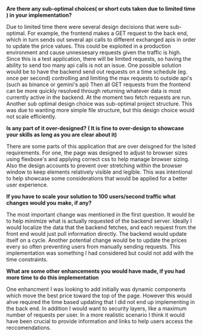 **Are there any sub-optimal choices( or short cuts taken due to limited time ) in your implementation?**

Due to limited time there were several design decisions that were sub-optimal. For example, the frontend makes a GET request to the back end, which in turn sends out several api calls to different exchanged apis in order to update the price values. This could be exploited in a production environment and cause unnessesary requests given the traffic is high. Since this is a test application, there will be limited requests, so having the ability to send too many api calls is not an issue. One possible solution would be to have the backend send out requests on a time schedule (eg. once per second) controlling and limiting the max requests to outside api's (such as binance or gemini's api) Then all GET requests from the frontend can be more quickly resolved through returning whatever data is most currently active in the backend. At the moment two fetch requests are run. Another sub optimal design choice was sub-optimal project structure. This was due to wanting more simple file structure, but this design choice would not scale efficiently.

**Is any part of it over-designed? ( It is fine to over-design to showcase your skills as long as you are clear about it)**

There are some parts of this application that are over deisgned for the lsited requirements. For one, the page was designed to adjust to browser sizes using flexboxe's and applying correct css to help manage browser sizing. Also the design accounts to prevent over stretching within the browser window to keep elements relatively visible and legible. This was intentional to help showcase some considerations that would be applied for a better user experience.

**If you have to scale your solution to 100 users/second traffic what changes would you make, if any?**

The most important change was mentioned in the first question. It would be to help minimize what is actually requested of the backend server. Ideally I would localize the data that the backend fetches, and each request from the front end would just pull information directly. The backend would update itself on a cycle. Another potential change would be to update the prices every so often preventing users from manually sending requests. This implementation was something I had considered but could not add with the time constraints. 

**What are some other enhancements you would have made, if you had more time to do this implementation**

One enhancment I was looking to add initially was dynamic components which move the best price toward the top of the page. However this would ahve required the time based updating that I did not end up implementing in the back end. In addition I would want to security layers, like a maximum number of requests per user. In a more realistic scenario I think it would have been crucial to provide information and links to help users access the reccomendations.
